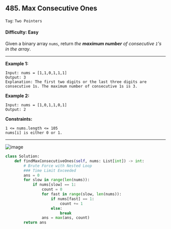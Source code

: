 ## 485. Max Consecutive Ones


```Tag```: ```Two Pointers```

#### Difficulty: Easy

Given a binary array ```nums```, return _the __maximum number__ of consecutive ```1```'s in the array_.

---

__Example 1:__
```
Input: nums = [1,1,0,1,1,1]
Output: 3
Explanation: The first two digits or the last three digits are consecutive 1s. The maximum number of consecutive 1s is 3.
```

__Example 2:__
```
Input: nums = [1,0,1,1,0,1]
Output: 2
```

__Constraints:__
```
1 <= nums.length <= 105
nums[i] is either 0 or 1.
```

---

![image](https://leetcode.com/problems/max-consecutive-ones/solutions/409193/Figures/485/485_Max_Consecutive_Ones_1.png)

```Python
class Solution:
    def findMaxConsecutiveOnes(self, nums: List[int]) -> int:
        # Brute Force with Nested Loop
        ### Time Limit Exceeded
        ans = 0
        for slow in range(len(nums)):
            if nums[slow] == 1:
                count = 0
                for fast in range(slow, len(nums)):
                    if nums[fast] == 1:
                        count += 1
                    else:
                        break
                ans = max(ans, count)
        return ans
```
